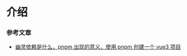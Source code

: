 # 介绍

### 参考文章

- [幽灵依赖是什么，pnpm 出现的意义，使用 pnpm 创建一个 vue3 项目](https://blog.csdn.net/weixin_59816940/article/details/131395326)
